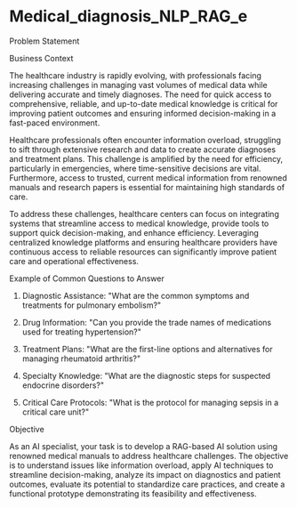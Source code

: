 # Medical_diagnosis_NLP_RAG_e

Problem Statement

Business Context

The healthcare industry is rapidly evolving, with professionals facing increasing challenges in managing vast volumes of medical data while delivering accurate and timely diagnoses. The need for quick access to comprehensive, reliable, and up-to-date medical knowledge is critical for improving patient outcomes and ensuring informed decision-making in a fast-paced environment.

Healthcare professionals often encounter information overload, struggling to sift through extensive research and data to create accurate diagnoses and treatment plans. This challenge is amplified by the need for efficiency, particularly in emergencies, where time-sensitive decisions are vital. Furthermore, access to trusted, current medical information from renowned manuals and research papers is essential for maintaining high standards of care.

To address these challenges, healthcare centers can focus on integrating systems that streamline access to medical knowledge, provide tools to support quick decision-making, and enhance efficiency. Leveraging centralized knowledge platforms and ensuring healthcare providers have continuous access to reliable resources can significantly improve patient care and operational effectiveness.

Example of Common Questions to Answer

1. Diagnostic Assistance: "What are the common symptoms and treatments for pulmonary embolism?"

2. Drug Information: "Can you provide the trade names of medications used for treating hypertension?"

3. Treatment Plans: "What are the first-line options and alternatives for managing rheumatoid arthritis?"

4. Specialty Knowledge: "What are the diagnostic steps for suspected endocrine disorders?"

5. Critical Care Protocols: "What is the protocol for managing sepsis in a critical care unit?"

Objective

As an AI specialist, your task is to develop a RAG-based AI solution using renowned medical manuals to address healthcare challenges. The objective is to understand issues like information overload, apply AI techniques to streamline decision-making, analyze its impact on diagnostics and patient outcomes, evaluate its potential to standardize care practices, and create a functional prototype demonstrating its feasibility and effectiveness.
